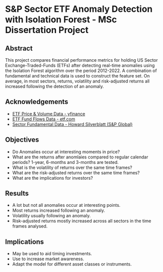 
# S&P Sector ETF Anomaly Detection with Isolation Forest - MSc Dissertation Project

## Abstract

This project compares financial performance metrics for holding US Sector Exchange-Traded-Funds (ETFs) after detecting real-time anomalies using the Isolation Forest algorithm over the period 2012-2022. A combination of fundamental and technical data is used to construct the feature set. On average, in most sectors, returns, volatility and risk-adjusted returns all increased following the detection of an anomaly.


## Acknowledgements

 - [ETF Price & Volume Data - yfinance](https://awesomeopensource.com/project/elangosundar/awesome-README-templates)
 - [ETF Fund Flows Data - etf.com](https://www.etf.com/etfanalytics/etf-fund-flows-tool)
 - [Sector Fundamental Data - Howard Silverblatt (S&P Global)](https://www.google.com/url?sa=t&rct=j&q=&esrc=s&source=web&cd=&ved=2ahUKEwjbzq2FxN6BAxUHIsAKHWMgA4QQFnoECBkQAQ&url=https%3A%2F%2Fwww.spglobal.com%2Fspdji%2Fen%2Fdocuments%2Fadditional-material%2Fsp-500-eps-est.xlsx&usg=AOvVaw2GG1g3KSGmZwy7QiC8YI17&opi=89978449)
## Objectives

- Do Anomalies occur at interesting moments in price?
- What are the returns after anomlaies compared to regular calendar periods? 1-year, 6-months and 3-months are tested.
- What is the volatility of returns over the same time frames?
- What are the risk-adjusted returns over the same time frames?
- What are the implications for investors?

## Results

- A lot but not all anomalies occur at interesting points.
- Most returns increased following an anomaly.
- Volatility usually following an anomaly.
- Risk-adjusted returns mostly increased across all sectors in the time frames analysed.

## Implications

- May be used to aid timing investments.
- Use to increase market awareness.
- Adapt the model for different asset classes or instruments.
